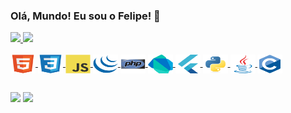 ### Olá, Mundo! Eu sou o Felipe! 👋

 <div>
  <a href="https://github.com/felipedssantos7">
  <img height="180em" src="https://github-readme-stats.vercel.app/api?username=felipedssantos7&show_icons=true&theme=dracula&include_all_commits=true&count_private=true"/>
  <img height="180em" src="https://github-readme-stats.vercel.app/api/top-langs/?username=felipedssantos7&layout=compact&langs_count=7&theme=dracula"/>
</div>
<div style="display: inline_block"><br>
  <img align="center" alt="Felipe-HTML" height="30" width="40" src="https://raw.githubusercontent.com/devicons/devicon/master/icons/html5/html5-original.svg">
  <img align="center" alt="Felipe-CSS" height="30" width="40" src="https://github.com/devicons/devicon/blob/master/icons/css3/css3-original.svg">
  <img align="center" alt="Felipe-Js" height="30" width="40" src="https://github.com/devicons/devicon/blob/master/icons/javascript/javascript-original.svg">
  <img align="center" alt="Felipe-JQuery" height="30" width="40" src="https://github.com/devicons/devicon/blob/master/icons/jquery/jquery-original.svg">
  <img align="center" alt="Felipe-PHP" height="30" width="40" src="https://github.com/devicons/devicon/blob/master/icons/php/php-original.svg">
  <img align="center" alt="Felipe-Dart" height="30" width="40" src="https://github.com/devicons/devicon/blob/master/icons/dart/dart-original.svg">
  <img align="center" alt="Felipe-Fluter" height="30" width="40" src="https://github.com/devicons/devicon/blob/master/icons/flutter/flutter-original.svg">
  <img align="center" alt="Felipe-Python" height="30" width="40" src="https://raw.githubusercontent.com/devicons/devicon/master/icons/python/python-original.svg">
  <img align="center" alt="Felipe-Java" height="30" width="40" src="https://github.com/devicons/devicon/blob/master/icons/java/java-original.svg">
  <img align="center" alt="Felipe-C" height="30" width="40" src="https://github.com/devicons/devicon/blob/master/icons/c/c-original.svg">
</div>
  
##
  
<div> 
  <a href="https://instagram.com/_felipedssantos_" target="_blank"><img src="https://img.shields.io/badge/-Instagram-%23E4405F?style=for-the-badge&logo=instagram&logoColor=white" target="_blank"></a>
  <a href = "mailto:felipedssantos811@@gmail.com"><img src="https://img.shields.io/badge/-Gmail-%23333?style=for-the-badge&logo=gmail&logoColor=white" target="_blank"></a> 
</div>
  
<!--
**felipedssantos7/felipedssantos7** is a ✨ _special_ ✨ repository because its `README.md` (this file) appears on your GitHub profile.

Here are some ideas to get you started:

- 🔭 I’m currently working on ...
- 🌱 I’m currently learning ...
- 👯 I’m looking to collaborate on ...
- 🤔 I’m looking for help with ...
- 💬 Ask me about ...
- 📫 How to reach me: ...
- 😄 Pronouns: ...
- ⚡ Fun fact: ...
-->

